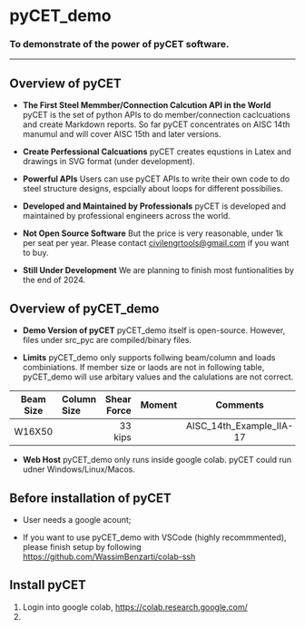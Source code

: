 # pyCET_demo

### To demonstrate of the power of **pyCET** software.
--------

Overview of pyCET
--------

* **The First Steel Memmber/Connection Calcution API in the World** pyCET is the set of python APIs to do member/connection caclcuations and create Markdown reports. So far pyCET concentrates on AISC 14th manumul and will cover AISC 15th and later versions. 

* **Create Perfessional Calcuations** pyCET creates equstions in Latex and drawings in SVG format (under development).

* **Powerful APIs** Users can use pyCET APIs to write their own code to do steel structure designs, espcially about loops for different possibilies.

* **Developed and Maintained by Professionals** pyCET is developed and maintained by professional engineers across the world.

* **Not Open Source Software** But the price is very reasonable, under 1k per seat per year. Please contact civilengrtools@gmail.com if you want to buy. 

* **Still Under Development** We are planning to finish most funtionalities by the end of 2024.

Overview of pyCET_demo
--------
* **Demo Version of pyCET** pyCET_demo itself is open-source. However, files under src_pyc are compiled/binary files.

* **Limits** pyCET_demo only supports follwing beam/column and loads combiniations. If member size or laods are not in following table, pyCET_demo will use arbitary values and the calulations are not correct.

| Beam Size | Column Size | Shear Force | Moment | Comments |
| --- | :-- | --: | :-: |:-: |
| W16X50 |  | 33 kips |  | AISC_14th_Example_IIA-17 |

* **Web Host** pyCET_demo only runs inside google colab. pyCET could run udner Windows/Linux/Macos.


Before installation of pyCET
--------
* User needs a google acount;

* If you want to use pyCET_demo with VSCode (highly recommmented), please finish setup by following https://github.com/WassimBenzarti/colab-ssh

Install pyCET
--------
1. Login into google colab, https://colab.research.google.com/
2. 